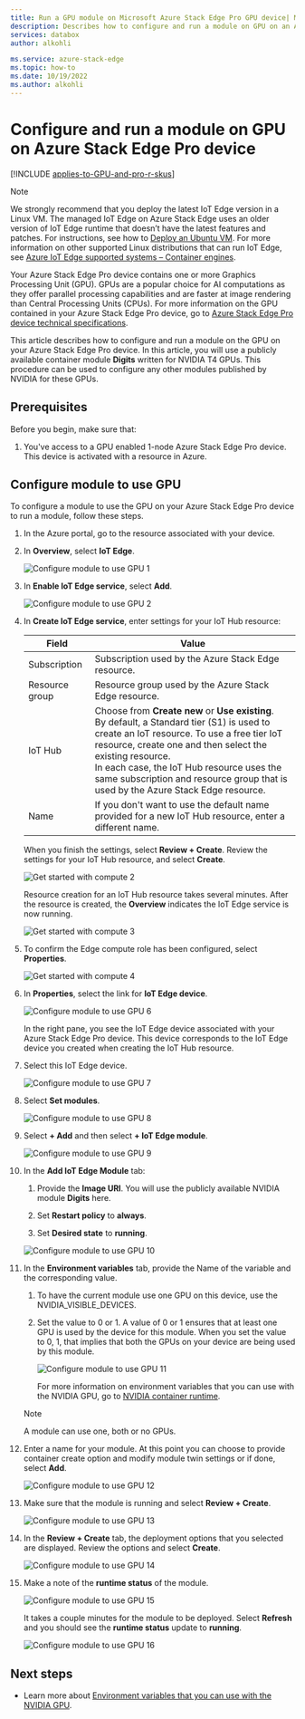```yaml
---
title: Run a GPU module on Microsoft Azure Stack Edge Pro GPU device| Microsoft Docs
description: Describes how to configure and run a module on GPU on an Azure Stack Edge Pro device via the Azure portal.
services: databox
author: alkohli

ms.service: azure-stack-edge
ms.topic: how-to
ms.date: 10/19/2022
ms.author: alkohli
---
```

# Configure and run a module on GPU on Azure Stack Edge Pro device

[!INCLUDE [applies-to-GPU-and-pro-r-skus](../../includes/azure-stack-edge-applies-to-gpu-pro-r-sku.md)]

> [!NOTE]
> We strongly recommend that you deploy the latest IoT Edge version in a Linux VM. The managed IoT Edge on Azure Stack Edge uses an older version of IoT Edge runtime that doesn’t have the latest features and patches. For instructions, see how to [Deploy an Ubuntu VM](azure-stack-edge-gpu-deploy-iot-edge-linux-vm.md). For more information on other supported Linux distributions that can run IoT Edge, see [Azure IoT Edge supported systems – Container engines](../iot-edge/support.md#linux-containers).

Your Azure Stack Edge Pro device contains one or more Graphics Processing Unit (GPU). GPUs are a popular choice for AI computations as they offer parallel processing capabilities and are faster at image rendering than Central Processing Units (CPUs). For more information on the GPU contained in your Azure Stack Edge Pro device, go to [Azure Stack Edge Pro device technical specifications](azure-stack-edge-gpu-technical-specifications-compliance.md).

This article describes how to configure and run a module on the GPU on your Azure Stack Edge Pro device. In this article, you will use a publicly available container module **Digits** written for NVIDIA T4 GPUs. This procedure can be used to configure any other modules published by NVIDIA for these GPUs.

## Prerequisites

Before you begin, make sure that:

1. You've access to a GPU enabled 1-node Azure Stack Edge Pro device. This device is activated with a resource in Azure.  

## Configure module to use GPU

To configure a module to use the GPU on your Azure Stack Edge Pro device to run a module,<!--Can it be simplified? "To configure a module to be run by the GPU on your Azure Stack Edge Pro device,"?--> follow these steps.

1. In the Azure portal, go to the resource associated with your device.

2. In **Overview**, select **IoT Edge**.

    ![Configure module to use GPU 1](media/azure-stack-edge-gpu-configure-gpu-modules/configure-compute-1.png)

3. In **Enable IoT Edge service**, select **Add**.

   ![Configure module to use GPU 2](media/azure-stack-edge-gpu-configure-gpu-modules/configure-compute-2.png)

4. In **Create IoT Edge service**, enter settings for your IoT Hub resource:

   |Field   |Value    |
   |--------|---------|
   |Subscription      | Subscription used by the Azure Stack Edge resource. |
   |Resource group    | Resource group used by the Azure Stack Edge resource. |
   |IoT Hub           | Choose from **Create new** or **Use existing**. <br> By default, a Standard tier (S1) is used to create an IoT resource. To use a free tier IoT resource, create one and then select the existing resource. <br> In each case, the IoT Hub resource uses the same subscription and resource group that is used by the Azure Stack Edge resource.     |
   |Name              | If you don't want to use the default name provided for a new IoT Hub resource, enter a different name. |

   When you finish the settings, select **Review + Create**. Review the settings for your IoT Hub resource, and select **Create**.

   ![Get started with compute 2](./media/azure-stack-edge-gpu-configure-gpu-modules/configure-compute-3.png)

   Resource creation for an IoT Hub resource takes several minutes. After the resource is created, the **Overview** indicates the IoT Edge service is now running.

   ![Get started with compute 3](./media/azure-stack-edge-gpu-configure-gpu-modules/configure-compute-4.png)

5. To confirm the Edge compute role has been configured, select **Properties**.

   ![Get started with compute 4](./media/azure-stack-edge-gpu-configure-gpu-modules/configure-compute-5.png)

6. In **Properties**, select the link for **IoT Edge device**.

   ![Configure module to use GPU 6](media/azure-stack-edge-gpu-configure-gpu-modules/configure-gpu-2.png)

   In the right pane, you see the IoT Edge device associated with your Azure Stack Edge Pro device. This device corresponds to the IoT Edge device you created when creating the IoT Hub resource.
 
7. Select this IoT Edge device.

   ![Configure module to use GPU 7](media/azure-stack-edge-gpu-configure-gpu-modules/configure-gpu-3.png)

8. Select **Set modules**.

   ![Configure module to use GPU 8](media/azure-stack-edge-gpu-configure-gpu-modules/configure-gpu-4.png)

9. Select **+ Add** and then select **+ IoT Edge module**. 

    ![Configure module to use GPU 9](media/azure-stack-edge-gpu-configure-gpu-modules/configure-gpu-5.png)

10. In the **Add IoT Edge Module** tab:

    1. Provide the **Image URI**. You will use the publicly available NVIDIA module **Digits** here. 
    
    2. Set **Restart policy** to **always**.
    
    3. Set **Desired state** to **running**.
    
    ![Configure module to use GPU 10](media/azure-stack-edge-gpu-configure-gpu-modules/configure-gpu-6.png)

11. In the **Environment variables** tab, provide the Name of the variable and the corresponding value. 

    1. To have the current module use one GPU on this device, use the NVIDIA_VISIBLE_DEVICES. 

    2. Set the value to 0 or 1. A value of 0 or 1 ensures that at least one GPU is used by the device for this module. When you set the value to 0, 1, that implies that both the GPUs on your device are being used by this module.

       ![Configure module to use GPU 11](media/azure-stack-edge-gpu-configure-gpu-modules/configure-gpu-7.png)

       For more information on environment variables that you can use with the NVIDIA GPU, go to [NVIDIA container runtime](https://github.com/NVIDIA/nvidia-container-runtime#environment-variables-oci-spec).

    > [!NOTE]
    > A module can use one, both or no GPUs.

12. Enter a name for your module. At this point you can choose to provide container create option and modify module twin settings or if done, select **Add**. 

    ![Configure module to use GPU 12](media/azure-stack-edge-gpu-configure-gpu-modules/configure-gpu-8.png)

13. Make sure that the module is running and select **Review + Create**.

    ![Configure module to use GPU 13](media/azure-stack-edge-gpu-configure-gpu-modules/configure-gpu-9.png)

14. In the **Review + Create** tab, the deployment options that you selected are displayed. Review the options and select **Create**.
    
    ![Configure module to use GPU 14](media/azure-stack-edge-gpu-configure-gpu-modules/configure-gpu-10.png)

15. Make a note of the **runtime status** of the module.
    
    ![Configure module to use GPU 15](media/azure-stack-edge-gpu-configure-gpu-modules/configure-gpu-11.png)

    It takes a couple minutes for the module to be deployed. Select **Refresh** and you should see the **runtime status** update to **running**.

    ![Configure module to use GPU 16](media/azure-stack-edge-gpu-configure-gpu-modules/configure-gpu-12.png)


## Next steps

- Learn more about [Environment variables that you can use with the NVIDIA GPU](https://github.com/NVIDIA/nvidia-container-runtime#environment-variables-oci-spec).
